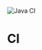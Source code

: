 ![Java CI](https://github.com/NPEX42/CI-Tests/workflows/Java%20CI/badge.svg?branch=V1.0.0&event=push)
# CI
 
